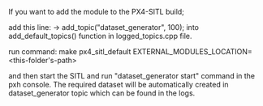 If you want to add the module to the PX4-SITL build;

add this line:
-> add_topic("dataset_generator", 100);
into add_default_topics() function in logged_topics.cpp file.

run command:
make px4_sitl_default EXTERNAL_MODULES_LOCATION=<this-folder's-path>

and then start the SITL and run "dataset_generator start" command in the pxh console.
The required dataset will be automatically created in dataset_generator topic which can be found in the logs.

